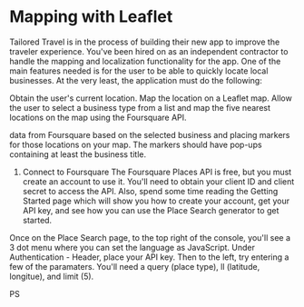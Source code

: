 # Mapping with Leaflet

Tailored Travel is in the process of building their new app to improve the traveler experience. You've been hired on as an independent contractor to handle the mapping and localization functionality for the app. One of the main features needed is for the user to be able to quickly locate local businesses. At the very least, the application must do the following:

Obtain the user's current location.
Map the location on a Leaflet map.
Allow the user to select a business type from a list and map the five nearest locations on the map using the Foursquare API.

data from Foursquare based on the selected business and placing markers for those locations on your map. The markers should have pop-ups containing at least the business title.

1. Connect to Foursquare
The Foursquare Places API is free, but you must create an account to use it. You'll need to obtain your client ID and client secret to access the API. Also, spend some time reading the Getting Started page which will show you how to create your account, get your API key, and see how you can use the Place Search generator to get started.

Once on the Place Search page, to the top right of the console, you'll see a 3 dot menu where you can set the language as JavaScript. Under Authentication - Header, place your API key. Then to the left, try entering a few of the paramaters. You'll need a query (place type), ll (latitude, longitue), and limit (5).

PS